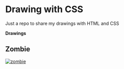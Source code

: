 # Drawing with CSS
Just a repo to share my drawings with HTML and CSS


**Drawings**



## Zombie
[![zombie](https://i.imgur.com/oVtPc5r.png "zombie")](https://i.imgur.com/oVtPc5r.png "zombie")
